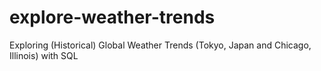# explore-weather-trends
Exploring (Historical) Global Weather Trends (Tokyo, Japan and Chicago, Illinois) with SQL
